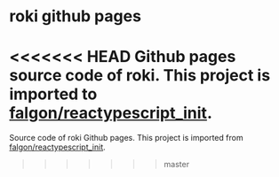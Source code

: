 # roki github pages
<<<<<<< HEAD
Github pages source code of roki. This project is imported to [falgon/reactypescript_init](https://github.com/falgon/reactypescript_init).
=======
Source code of roki Github pages. This project is imported from [falgon/reactypescript_init](https://github.com/falgon/reactypescript_init).
>>>>>>> master
